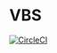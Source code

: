 # VBS

[![CircleCI](https://circleci.com/gh/gembaf/vbs.svg?style=svg)](https://circleci.com/gh/gembaf/vbs)
